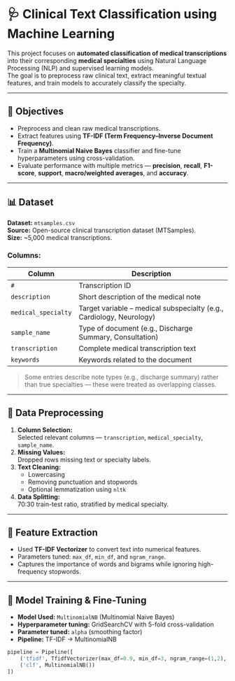 # 🩺 Clinical Text Classification using Machine Learning

This project focuses on **automated classification of medical transcriptions** into their corresponding **medical specialties** using Natural Language Processing (NLP) and supervised learning models.  
The goal is to preprocess raw clinical text, extract meaningful textual features, and train models to accurately classify the specialty.

---

## 🎯 Objectives

- Preprocess and clean raw medical transcriptions.  
- Extract features using **TF-IDF (Term Frequency–Inverse Document Frequency)**.  
- Train a **Multinomial Naive Bayes** classifier and fine-tune hyperparameters using cross-validation.  
- Evaluate performance with multiple metrics — **precision**, **recall**, **F1-score**, **support**, **macro/weighted averages**, and **accuracy**.

---

## 📊 Dataset

**Dataset:** `mtsamples.csv`  
**Source:** Open-source clinical transcription dataset (MTSamples).  
**Size:** ~5,000 medical transcriptions.  

### Columns:
| Column | Description |
|--------|--------------|
| `#` | Transcription ID |
| `description` | Short description of the medical note |
| `medical_specialty` | Target variable – medical subspecialty (e.g., Cardiology, Neurology) |
| `sample_name` | Type of document (e.g., Discharge Summary, Consultation) |
| `transcription` | Complete medical transcription text |
| `keywords` | Keywords related to the document |

> Some entries describe note types (e.g., discharge summary) rather than true specialties — these were treated as overlapping classes.

---

## 🧹 Data Preprocessing

1. **Column Selection:**  
   Selected relevant columns — `transcription`, `medical_specialty`, `sample_name`.  
2. **Missing Values:**  
   Dropped rows missing text or specialty labels.  
3. **Text Cleaning:**  
   - Lowercasing  
   - Removing punctuation and stopwords  
   - Optional lemmatization using `nltk`  
4. **Data Splitting:**  
   70:30 train-test ratio, stratified by medical specialty.  

---

## 🧠 Feature Extraction

- Used **TF-IDF Vectorizer** to convert text into numerical features.  
- Parameters tuned: `max_df`, `min_df`, and `ngram_range`.  
- Captures the importance of words and bigrams while ignoring high-frequency stopwords.

---

## 🤖 Model Training & Fine-Tuning

- **Model Used:** `MultinomialNB` (Multinomial Naive Bayes)  
- **Hyperparameter tuning:** GridSearchCV with 5-fold cross-validation  
- **Parameter tuned:** `alpha` (smoothing factor)  
- **Pipeline:** TF-IDF → MultinomialNB  

```python
pipeline = Pipeline([
    ('tfidf', TfidfVectorizer(max_df=0.9, min_df=3, ngram_range=(1,2), stop_words='english')),
    ('clf', MultinomialNB())
])
